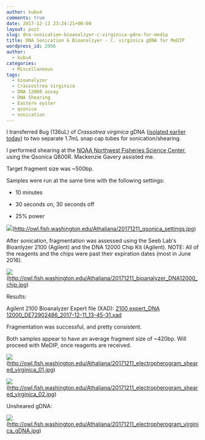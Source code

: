 ```yaml
---
author: kubu4
comments: true
date: 2017-12-11 23:24:21+00:00
layout: post
slug: dna-sonication-bioanalzyer-c-virginica-gdna-for-medip
title: DNA Sonication & Bioanalzyer - C. virginica gDNA for MeDIP
wordpress_id: 2956
author:
  - kubu4
categories:
  - Miscellaneous
tags:
  - bioanalyzer
  - Crassostrea virginica
  - DNA 12000 assay
  - DNA Shearing
  - Eastern oyster
  - qsonica
  - sonication
---
```


I transferred 8ug (136uL) of _Crassotrea virginica_ gDNA ([isolated earlier today](https://robertslab.github.io/sams-notebook/2017/12/11/dna-isolation-quantification-crassotrea-virginica-mantle-gdna.html)) to two separate 1.7mL snap cap tubes for sonication/shearing.

I performed shearing at the [NOAA Northwest Fisheries Science Center](https://www.nwfsc.noaa.gov/about/facilities/montlake.cfm), using the Qsonica Q800R. Mackenzie Gavery assisted me.

Target fragment size was ~500bp.

Samples were run at the same time with the following settings:





  * 10 minutes


  * 30 seconds on, 30 seconds off


  * 25% power



![](https://owl.fish.washington.edu/Athaliana/20171211_qsonica_settings.jpg)(http://owl.fish.washington.edu/Athaliana/20171211_qsonica_settings.jpg)

After sonication, fragmentation was assessed using the Seeb Lab's Bioanlyzer 2100 (Agilent) and the DNA 12000 Chip Kit (Agilent). NOTE: All of the reagents and the chips were past their expiration dates (most in June 2016).

![](https://owl.fish.washington.edu/Athaliana/20171211_bioanalyzer_DNA12000_chip.jpg)(http://owl.fish.washington.edu/Athaliana/20171211_bioanalyzer_DNA12000_chip.jpg)

Results:

Agilent 2100 Bioanalyzer Expert file (XAD): [2100 expert_DNA 12000_DE72902486_2017-12-11_13-45-31.xad](https://owl.fish.washington.edu/Athaliana/2100%20expert_DNA%2012000_DE72902486_2017-12-11_13-45-31.xad)

Fragmentation was successful, and pretty consistent.

Both samples appear to have an average fragment size of ~420bp. Will proceed with MeDIP, once reagents are received.

![](https://owl.fish.washington.edu/Athaliana/20171211_electropherogram_sheared_virginica_01.jpg)(http://owl.fish.washington.edu/Athaliana/20171211_electropherogram_sheared_virginica_01.jpg)

![](https://owl.fish.washington.edu/Athaliana/20171211_electropherogram_sheared_virginica_02.jpg)(http://owl.fish.washington.edu/Athaliana/20171211_electropherogram_sheared_virginica_02.jpg)

Unsheared gDNA:

![](https://owl.fish.washington.edu/Athaliana/20171211_electropherogram_virginica_gDNA.jpg)(http://owl.fish.washington.edu/Athaliana/20171211_electropherogram_virginica_gDNA.jpg)
